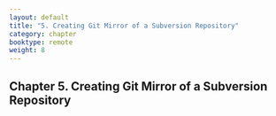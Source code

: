 ```yaml
---
layout: default
title: "5. Creating Git Mirror of a Subversion Repository"
category: chapter
booktype: remote
weight: 8
---
```

## Chapter 5. Creating Git Mirror of a Subversion Repository